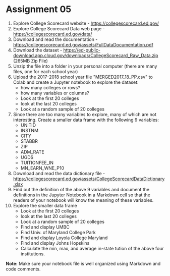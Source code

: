 # Assignment 05
1. Explore College Scorecard website - https://collegescorecard.ed.gov/ 
2. Explore College Scorecard Data web page - https://collegescorecard.ed.gov/data/
3. Download and read the documentation - https://collegescorecard.ed.gov/assets/FullDataDocumentation.pdf
4. Download the dataset - https://ed-public-download.app.cloud.gov/downloads/CollegeScorecard_Raw_Data.zip (265MB Zip File)
5. Unzip the file into a folder in your personal computer (there are many files, one for each school year)
6. Upload the 2017-2018 school year file "MERGED2017_18_PP.csv" to Colab and create a Jupyter notebook to explore the dataset:   
    - how many colleges or rows?   
    - how many variables or columns?   
    - Look at the first 20 colleges   
    - look at the last 20 colleges
    - Look at a random sample of 20 colleges    
7. Since there are too many variables to explore, many of which are not interesting. Create a smaller data frame with the following 9 variables:
    - UNITID
    - INSTNM
    - CITY
    - STABBR
    - ZIP
    - ADM_RATE
    - UGDS
    - TUITIONFEE_IN
    - MN_EARN_WNE_P10 
8. Download and read the data dictionary file - https://collegescorecard.ed.gov/assets/CollegeScorecardDataDictionary.xlsx
9. Find out the definition of the above 9 variables and document the definitions in the Jupyter Notebook in a Markdown cell so that the readers of your notebook
will know the meaning of these variables.
10. Explore the smaller data frame
    - Look at the first 20 colleges   
    - look at the last 20 colleges
    - Look at a random sample of 20 colleges  
    - Find and display UMBC 
    - Find Univ. of Maryland College Park
    - Find and display Loyola College Maryland
    - Find and display Johns Hopskins
    - Calculate the min, max, and average in-state tution of the above four institutions.
    
**Note:** Make sure your notebook file is well organized using Markdown and code comments.
